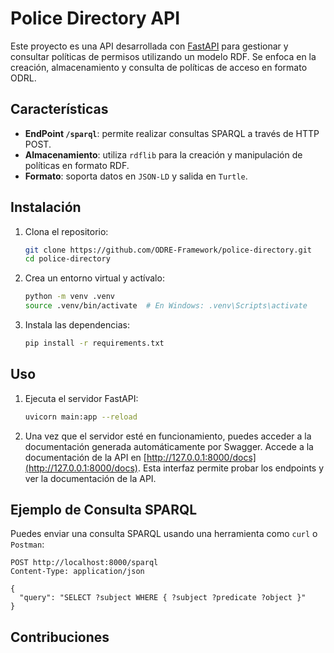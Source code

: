 # Police Directory API

Este proyecto es una API desarrollada con [FastAPI](https://fastapi.tiangolo.com/) para gestionar y consultar políticas de permisos utilizando un modelo RDF. Se enfoca en la creación, almacenamiento y consulta de políticas de acceso en formato ODRL.

## Características

- **EndPoint `/sparql`**: permite realizar consultas SPARQL a través de HTTP POST.
- **Almacenamiento**: utiliza `rdflib` para la creación y manipulación de políticas en formato RDF.
- **Formato**: soporta datos en `JSON-LD` y salida en `Turtle`.

## Instalación

1. Clona el repositorio:
   ```bash
   git clone https://github.com/ODRE-Framework/police-directory.git
   cd police-directory
   ```

2. Crea un entorno virtual y actívalo:
   ```bash
   python -m venv .venv
   source .venv/bin/activate  # En Windows: .venv\Scripts\activate
   ```

3. Instala las dependencias:
   ```bash
   pip install -r requirements.txt
   ```

## Uso

1. Ejecuta el servidor FastAPI:
   ```bash
   uvicorn main:app --reload
   ```

2. Una vez que el servidor esté en funcionamiento, puedes acceder a la documentación generada automáticamente por Swagger. Accede a la documentación de la API en [http://127.0.0.1:8000/docs](http://127.0.0.1:8000/docs). Esta interfaz permite probar los endpoints y ver la documentación de la API. 

## Ejemplo de Consulta SPARQL

Puedes enviar una consulta SPARQL usando una herramienta como `curl` o `Postman`:

```http
POST http://localhost:8000/sparql
Content-Type: application/json

{
  "query": "SELECT ?subject WHERE { ?subject ?predicate ?object }"
}
```

## Contribuciones



